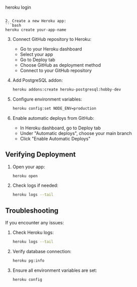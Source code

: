 heroku login
   ```

2. Create a new Heroku app:
   ```bash
   heroku create your-app-name
   ```

3. Connect GitHub repository to Heroku:
   - Go to your Heroku dashboard
   - Select your app
   - Go to Deploy tab
   - Choose GitHub as deployment method
   - Connect to your GitHub repository

4. Add PostgreSQL addon:
   ```bash
   heroku addons:create heroku-postgresql:hobby-dev
   ```

5. Configure environment variables:
   ```bash
   heroku config:set NODE_ENV=production
   ```

6. Enable automatic deploys from GitHub:
   - In Heroku dashboard, go to Deploy tab
   - Under "Automatic deploys", choose your main branch
   - Click "Enable Automatic Deploys"

## Verifying Deployment

1. Open your app:
   ```bash
   heroku open
   ```

2. Check logs if needed:
   ```bash
   heroku logs --tail
   ```

## Troubleshooting

If you encounter any issues:

1. Check Heroku logs:
   ```bash
   heroku logs --tail
   ```

2. Verify database connection:
   ```bash
   heroku pg:info
   ```

3. Ensure all environment variables are set:
   ```bash
   heroku config